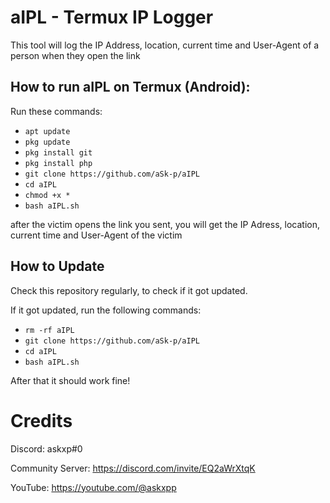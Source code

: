 # aIPL - Termux IP Logger
This tool will log the IP Address, location, current time and User-Agent of a person when they open the link

## How to run aIPL on Termux (Android):

Run these commands:
- `apt update`
- `pkg update`
- `pkg install git`
- `pkg install php`
- `git clone https://github.com/aSk-p/aIPL`
- `cd aIPL`
- `chmod +x *`
- `bash aIPL.sh`

after the victim opens the link you sent, you will get the IP Adress, location, current time and User-Agent of the victim

## How to Update
Check this repository regularly, to check if it got updated.

If it got updated, run the following commands:
- `rm -rf aIPL`
- `git clone https://github.com/aSk-p/aIPL`
- `cd aIPL`
- `bash aIPL.sh`

After that it should work fine!

# Credits
Discord: askxp#0

Community Server: https://discord.com/invite/EQ2aWrXtqK

YouTube: https://youtube.com/@askxpp
